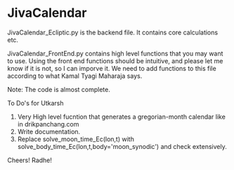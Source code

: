 # JivaCalendar

JivaCalendar_Ecliptic.py is the backend file. It contains core calculations etc.

JivaCalendar_FrontEnd.py contains high level functions that you may want to use. Using the front end functions should be intuitive, 
and please let me know if it is not, so I can imporve it. We need to add functions to this file according to what Kamal Tyagi Maharaja says.

Note: The code is almost complete. 

To Do's for Utkarsh

1. Very High level fucntion that generates a gregorian-month calendar like in drikpanchang.com
2. Write documentation.
3. Replace solve_moon_time_Ec(lon,t) with solve_body_time_Ec(lon,t,body='moon_synodic') and check extensively.

Cheers! Radhe!
